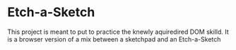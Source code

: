 # Etch-a-Sketch

This project is meant to put to practice the knewly aquiredired DOM skilld.
It is a browser version of a mix between a sketchpad and an Etch-a-Sketch